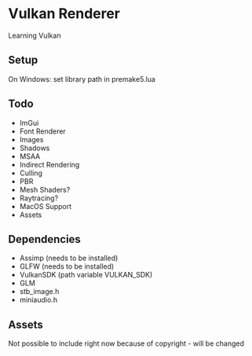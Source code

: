 # Vulkan Renderer
Learning Vulkan

## Setup
On Windows: set library path in premake5.lua

## Todo
* ImGui
* Font Renderer
* Images
* Shadows
* MSAA
* Indirect Rendering
* Culling
* PBR
* Mesh Shaders?
* Raytracing?
* MacOS Support
* Assets

## Dependencies
* Assimp (needs to be installed)
* GLFW (needs to be installed)
* VulkanSDK (path variable VULKAN_SDK)
* GLM
* stb_image.h
* miniaudio.h

## Assets
Not possible to include right now because of copyright - will be changed

